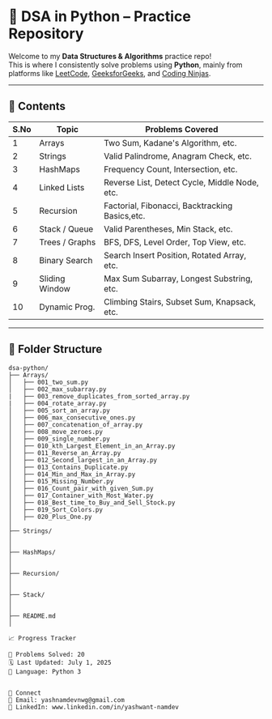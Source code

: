 # 🧠 DSA in Python – Practice Repository

Welcome to my **Data Structures & Algorithms** practice repo!  
This is where I consistently solve problems using **Python**, mainly from platforms like [LeetCode](https://leetcode.com), [GeeksforGeeks](https://www.geeksforgeeks.org/), and [Coding Ninjas](https://www.codingninjas.com/studio/).

---

## 🧾 Contents

| S.No | Topic            | Problems Covered                           |
|------|------------------|--------------------------------------------|
| 1    | Arrays           | Two Sum, Kadane's Algorithm, etc.          |
| 2    | Strings          | Valid Palindrome, Anagram Check, etc.      |
| 3    | HashMaps         | Frequency Count, Intersection, etc.        |
| 4    | Linked Lists     | Reverse List, Detect Cycle, Middle Node, etc.|
| 5    | Recursion        | Factorial, Fibonacci, Backtracking Basics,etc.|
| 6    | Stack / Queue    | Valid Parentheses, Min Stack, etc.         |
| 7    | Trees / Graphs   | BFS, DFS, Level Order, Top View, etc.      |
| 8    | Binary Search    | Search Insert Position, Rotated Array, etc. |
| 9    | Sliding Window   | Max Sum Subarray, Longest Substring, etc.   |
| 10   | Dynamic Prog.    | Climbing Stairs, Subset Sum, Knapsack, etc. |

---

## 📂 Folder Structure

```text
dsa-python/
├── Arrays/
│   ├── 001_two_sum.py
│   ├── 002_max_subarray.py
|   ├── 003_remove_duplicates_from_sorted_array.py
|   ├── 004_rotate_array.py
│   ├── 005_sort_an_array.py
│   ├── 006_max_consecutive_ones.py
│   ├── 007_concatenation_of_array.py
│   ├── 008_move_zeroes.py
│   ├── 009_single_number.py
│   ├── 010_kth_Largest_Element_in_an_Array.py
│   ├── 011_Reverse_an_Array.py
│   ├── 012_Second_largest_in_an_Array.py
│   ├── 013_Contains_Duplicate.py
│   ├── 014_Min_and_Max_in_Array.py
│   ├── 015_Missing_Number.py
│   ├── 016_Count_pair_with_given_Sum.py
│   ├── 017_Container_with_Most_Water.py
│   ├── 018_Best_time_to_Buy_and_Sell_Stock.py
│   ├── 019_Sort_Colors.py
│   ├── 020_Plus_One.py
│
├── Strings/
│   
│
├── HashMaps/
│   
│
├── Recursion/
│   
│
├── Stack/
│   
│
├── README.md
│

📈 Progress Tracker

🧩 Problems Solved: 20
🗓️ Last Updated: July 1, 2025
🧠 Language: Python 3


🔗 Connect
📧 Email: yashnamdevnwg@gmail.com
🔗 LinkedIn: www.linkedin.com/in/yashwant-namdev

